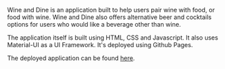 Wine and Dine is an application built to help users pair wine with food, or food with wine. Wine and Dine also offers alternative beer and cocktails options for users who would like a beverage other than wine.

The application itself is built using HTML, CSS and Javascript. It also uses Material-UI as a UI Framework. It's deployed using Github Pages.

The deployed application can be found [here](https://squidbeaks.github.io/wine-and-dine/).
